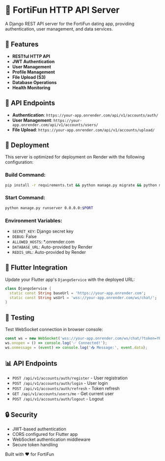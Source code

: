 # 🚀 FortiFun HTTP API Server

A Django REST API server for the FortiFun dating app, providing authentication, user management, and data services.

## 🌟 Features

- **RESTful HTTP API**
- **JWT Authentication**
- **User Management**
- **Profile Management**
- **File Upload (S3)**
- **Database Operations**
- **Health Monitoring**

## 🔧 API Endpoints

- **Authentication**: `https://your-app.onrender.com/api/v1/accounts/auth/`
- **User Management**: `https://your-app.onrender.com/api/v1/accounts/users/`
- **File Upload**: `https://your-app.onrender.com/api/v1/accounts/upload/`

## 🚀 Deployment

This server is optimized for deployment on Render with the following configuration:

### Build Command:
```bash
pip install -r requirements.txt && python manage.py migrate && python manage.py collectstatic --noinput
```

### Start Command:
```bash
python manage.py runserver 0.0.0.0:$PORT
```

### Environment Variables:
- `SECRET_KEY`: Django secret key
- `DEBUG`: False
- `ALLOWED_HOSTS`: *.onrender.com
- `DATABASE_URL`: Auto-provided by Render
- `REDIS_URL`: Auto-provided by Render

## 📱 Flutter Integration

Update your Flutter app's `DjangoService` with the deployed URL:

```dart
class DjangoService {
  static const String baseUrl = 'https://your-app.onrender.com';
  static const String wsUrl = 'wss://your-app.onrender.com/ws/chat/';
}
```

## 🧪 Testing

Test WebSocket connection in browser console:

```javascript
const ws = new WebSocket('wss://your-app.onrender.com/ws/chat/?token=YOUR_JWT_TOKEN');
ws.onopen = () => console.log('✅ Connected!');
ws.onmessage = (event) => console.log('📥 Message:', event.data);
```

## 📊 API Endpoints

- `POST /api/v1/accounts/auth/register` - User registration
- `POST /api/v1/accounts/auth/login` - User login
- `POST /api/v1/accounts/auth/refresh` - Token refresh
- `GET /api/v1/accounts/users/me` - Get current user
- `POST /api/v1/accounts/auth/logout` - Logout

## 🔒 Security

- JWT-based authentication
- CORS configured for Flutter app
- WebSocket authentication middleware
- Secure token handling

Built with ❤️ for FortiFun